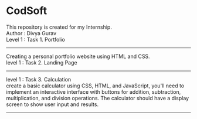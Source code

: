 # CodSoft
This repository is created for my Internship. <br>
Author : Divya Gurav <br>
Level 1 : Task 1. Portfolio <hr>
Creating a personal portfolio website using HTML and CSS. <br>
level 1 : Task 2. Landing Page <hr>
level 1 : Task 3. Calculation <br>
create a basic calculator using CSS, HTML, and JavaScript, you'll need to implement an interactive interface with buttons for addition, subtraction, multiplication, and division operations. The calculator should have a display screen to show user input and results. <hr>


